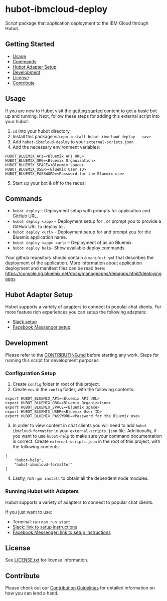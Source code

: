 # hubot-ibmcloud-deploy

Script package that application deployment to the IBM Cloud through Hubot.

## Getting Started
  * [Usage](#usage)
  * [Commands](#commands)
  * [Hubot Adapter Setup](#hubot-adapter-setup)
  * [Development](#development)
  * [License](#license)
  * [Contribute](#contribute)

## Usage

If you are new to Hubot visit the [getting started](https://hubot.github.com/docs/) content to get a basic bot up and running.  Next, follow these steps for adding this external script into your hubot:

1. `cd` into your hubot directory
2. Install this package via `npm install hubot-ibmcloud-deploy --save`
3. Add `hubot-ibmcloud-deploy` to your `external-scripts.json`
4. Add the necessary environment variables:
```
HUBOT_BLUEMIX_API=<Bluemix API URL>
HUBOT_BLUEMIX_ORG=<Bluemix Organization>
HUBOT_BLUEMIX_SPACE=<Bluemix space>
HUBOT_BLUEMIX_USER=<Bluemix User ID>
HUBOT_BLUEMIX_PASSWORD=<Password for the Bluemix use>
```
5. Start up your bot & off to the races!

## Commands

- `hubot deploy` - Deployment setup with prompts for application and GitHub URL.
- `hubot deploy <app>` - Deployment setup for , or prompt you to provide a GitHub URL to deploy to .
- `hubot deploy <url>` - Deployment setup for and prompt you for the Bluemix application name.
- `hubot deploy <app> <url>` - Deployment of as on Bluemix.
- `hubot deploy help`- Show available deploy commands.

Your github repository should contain a `manifest.yml` that describes the deployment of the application.
More information about application deployment and manifest files can be read here: https://console.ng.bluemix.net/docs/manageapps/depapps.html#deployingapps

## Hubot Adapter Setup

Hubot supports a variety of adapters to connect to popular chat clients.  For more feature rich experiences you can setup the following adapters:
- [Slack setup](https://github.com/ibm-cloud-solutions/hubot-ibmcloud-deploy/blob/master/docs/adapters/slack.md)
- [Facebook Messenger setup](https://github.com/ibm-cloud-solutions/hubot-ibmcloud-deploy/blob/master/docs/adapters/facebook.md)

## Development

Please refer to the [CONTRIBUTING.md](https://github.com/ibm-cloud-solutions/hubot-ibmcloud-deploy/blob/master/CONTRIBUTING.md) before starting any work.  Steps for running this script for development purposes:

### Configuration Setup

1. Create `config` folder in root of this project.
2. Create `env` in the `config` folder, with the following contents:
```
export HUBOT_BLUEMIX_API=<Bluemix API URL>
export HUBOT_BLUEMIX_ORG=<Bluemix Organization>
export HUBOT_BLUEMIX_SPACE=<Bluemix space>
export HUBOT_BLUEMIX_USER=<Bluemix User ID>
export HUBOT_BLUEMIX_PASSWORD=<Password for the Bluemix use>
```
3. In order to view content in chat clients you will need to add `hubot-ibmcloud-formatter` to your `external-scripts.json` file. Additionally, if you want to use `hubot-help` to make sure your command documentation is correct. Create `external-scripts.json` in the root of this project, with the following contents:
```
[
	"hubot-help",
	"hubot-ibmcloud-formatter"
]
```
4. Lastly, run `npm install` to obtain all the dependent node modules.

### Running Hubot with Adapters

Hubot supports a variety of adapters to connect to popular chat clients.

If you just want to use:
 - Terminal: run `npm run start`
 - [Slack: link to setup instructions](https://github.com/ibm-cloud-solutions/hubot-ibmcloud-deploy/blob/master/docs/adapters/slack.md)
 - [Facebook Messenger: link to setup instructions](https://github.com/ibm-cloud-solutions/hubot-ibmcloud-deploy/blob/master/docs/adapters/facebook.md)

## License

See [LICENSE.txt](https://github.com/ibm-cloud-solutions/hubot-ibmcloud-deploy/blob/master/LICENSE.txt) for license information.

## Contribute

Please check out our [Contribution Guidelines](https://github.com/ibm-cloud-solutions/hubot-ibmcloud-deploy/blob/master/CONTRIBUTING.md) for detailed information on how you can lend a hand.
